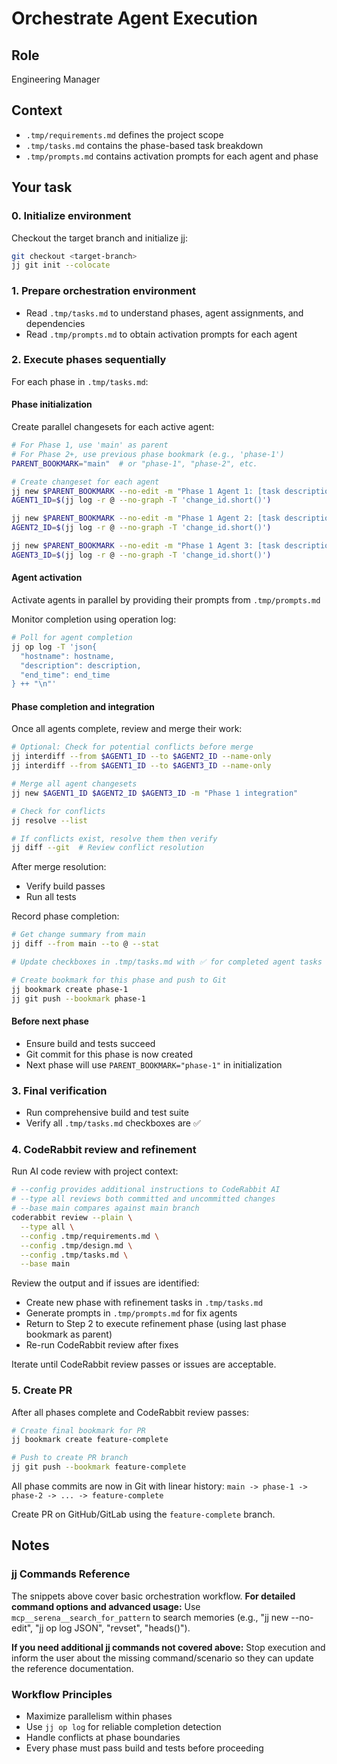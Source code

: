 # Orchestrate Agent Execution

## Role

Engineering Manager

## Context

- `.tmp/requirements.md` defines the project scope
- `.tmp/tasks.md` contains the phase-based task breakdown
- `.tmp/prompts.md` contains activation prompts for each agent and phase

## Your task

### 0. Initialize environment

Checkout the target branch and initialize jj:
```bash
git checkout <target-branch>
jj git init --colocate
```

### 1. Prepare orchestration environment

- Read `.tmp/tasks.md` to understand phases, agent assignments, and dependencies
- Read `.tmp/prompts.md` to obtain activation prompts for each agent

### 2. Execute phases sequentially

For each phase in `.tmp/tasks.md`:

#### Phase initialization
Create parallel changesets for each active agent:
```bash
# For Phase 1, use 'main' as parent
# For Phase 2+, use previous phase bookmark (e.g., 'phase-1')
PARENT_BOOKMARK="main"  # or "phase-1", "phase-2", etc.

# Create changeset for each agent
jj new $PARENT_BOOKMARK --no-edit -m "Phase 1 Agent 1: [task description]"
AGENT1_ID=$(jj log -r @ --no-graph -T 'change_id.short()')

jj new $PARENT_BOOKMARK --no-edit -m "Phase 1 Agent 2: [task description]"
AGENT2_ID=$(jj log -r @ --no-graph -T 'change_id.short()')

jj new $PARENT_BOOKMARK --no-edit -m "Phase 1 Agent 3: [task description]"
AGENT3_ID=$(jj log -r @ --no-graph -T 'change_id.short()')
```

#### Agent activation
Activate agents in parallel by providing their prompts from `.tmp/prompts.md`

Monitor completion using operation log:
```bash
# Poll for agent completion
jj op log -T 'json{
  "hostname": hostname,
  "description": description,
  "end_time": end_time
} ++ "\n"'
```

#### Phase completion and integration
Once all agents complete, review and merge their work:
```bash
# Optional: Check for potential conflicts before merge
jj interdiff --from $AGENT1_ID --to $AGENT2_ID --name-only
jj interdiff --from $AGENT1_ID --to $AGENT3_ID --name-only

# Merge all agent changesets
jj new $AGENT1_ID $AGENT2_ID $AGENT3_ID -m "Phase 1 integration"

# Check for conflicts
jj resolve --list

# If conflicts exist, resolve them then verify
jj diff --git  # Review conflict resolution
```

After merge resolution:
- Verify build passes
- Run all tests

Record phase completion:
```bash
# Get change summary from main
jj diff --from main --to @ --stat

# Update checkboxes in .tmp/tasks.md with ✅ for completed agent tasks

# Create bookmark for this phase and push to Git
jj bookmark create phase-1
jj git push --bookmark phase-1
```

#### Before next phase
- Ensure build and tests succeed
- Git commit for this phase is now created
- Next phase will use `PARENT_BOOKMARK="phase-1"` in initialization

### 3. Final verification

- Run comprehensive build and test suite
- Verify all `.tmp/tasks.md` checkboxes are ✅

### 4. CodeRabbit review and refinement

Run AI code review with project context:
```bash
# --config provides additional instructions to CodeRabbit AI
# --type all reviews both committed and uncommitted changes
# --base main compares against main branch
coderabbit review --plain \
  --type all \
  --config .tmp/requirements.md \
  --config .tmp/design.md \
  --config .tmp/tasks.md \
  --base main
```

Review the output and if issues are identified:
- Create new phase with refinement tasks in `.tmp/tasks.md`
- Generate prompts in `.tmp/prompts.md` for fix agents
- Return to Step 2 to execute refinement phase (using last phase bookmark as parent)
- Re-run CodeRabbit review after fixes

Iterate until CodeRabbit review passes or issues are acceptable.

### 5. Create PR

After all phases complete and CodeRabbit review passes:
```bash
# Create final bookmark for PR
jj bookmark create feature-complete

# Push to create PR branch
jj git push --bookmark feature-complete
```

All phase commits are now in Git with linear history: `main -> phase-1 -> phase-2 -> ... -> feature-complete`

Create PR on GitHub/GitLab using the `feature-complete` branch.

## Notes

### jj Commands Reference
The snippets above cover basic orchestration workflow. **For detailed command options and advanced usage:** Use `mcp__serena__search_for_pattern` to search memories (e.g., "jj new --no-edit", "jj op log JSON", "revset", "heads()").

**If you need additional jj commands not covered above:** Stop execution and inform the user about the missing command/scenario so they can update the reference documentation.

### Workflow Principles
- Maximize parallelism within phases
- Use `jj op log` for reliable completion detection
- Handle conflicts at phase boundaries
- Every phase must pass build and tests before proceeding

